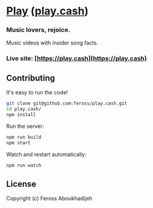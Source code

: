 # [Play](https://play.cash) ([play.cash](https://play.cash))

### Music lovers, rejoice.

Music videos with insider song facts.

### Live site: [https://play.cash](https://play.cash)

## Contributing

It's easy to run the code!

```bash
git clone git@github.com:feross/play.cash.git
cd play.cash/
npm install
```

Run the server:

```bash
npm run build
npm start
```

Watch and restart automatically:

```bash
npm run watch
```

## License

Copyright (c) Feross Aboukhadijeh
